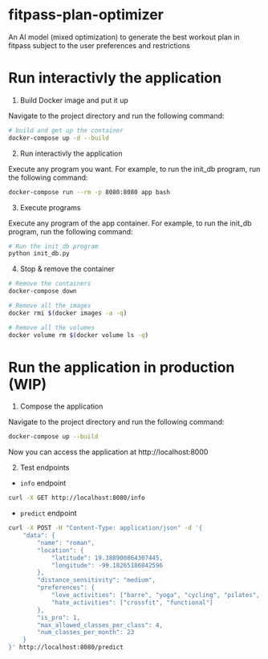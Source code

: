 # fitpass-plan-optimizer
An AI model (mixed optimization) to generate the best workout plan in fitpass subject to the user preferences and restrictions 

# Run interactivly the application
1. Build Docker image and put it up

Navigate to the project directory and run the following command:

```bash
# build and get up the container
docker-compose up -d --build
```

2. Run interactivly the application

Execute any program you want. For example, to run the init_db program, run the following command:

```bash
docker-compose run --rm -p 8080:8080 app bash
```

3. Execute programs

Execute any program of the app container. For example, to run the init_db program, run the following command:
```bash
# Run the init_db program
python init_db.py
```

4. Stop & remove the container
```bash
# Remove the containers
docker-compose down

# Remove all the images
docker rmi $(docker images -a -q)

# Remove all the volumes
docker volume rm $(docker volume ls -q)
```

# Run the application in production (WIP)
1. Compose the application

Navigate to the project directory and run the following command:
```bash
docker-compose up --build
```

Now you can access the application at http://localhost:8000

2. Test endpoints

- `info` endpoint
```bash
curl -X GET http://localhost:8080/info
```

- `predict` endpoint
```bash
curl -X POST -H "Content-Type: application/json" -d '{
    "data": {
        "name": "roman",
        "location": {
            "latitude": 19.388900864307445,
            "longitude": -99.18265186842596
        },
        "distance_sensitivity": "medium",
        "preferences": {
            "love_activities": ["barre", "yoga", "cycling", "pilates", "gym"],
            "hate_activities": ["crossfit", "functional"]
        },
        "is_pro": 1,
        "max_allowed_classes_per_class": 4,
        "num_classes_per_month": 23
    }
}' http://localhost:8080/predict
```